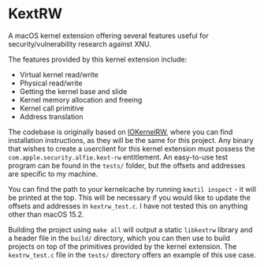 # KextRW

A macOS kernel extension offering several features useful for security/vulnerability research against XNU.

The features provided by this kernel extension include:
* Virtual kernel read/write
* Physical read/write
* Getting the kernel base and slide
* Kernel memory allocation and freeing
* Kernel call primitive
* Address translation

The codebase is originally based on [IOKernelRW](https://github.com/ox1111/IOKernelRW), where you can find installation instructions, as they will be the same for this project. Any binary that wishes to create a userclient for this kernel extension must possess the `com.apple.security.alfie.kext-rw` entitlement. An easy-to-use test program can be found in the `tests/` folder, but the offsets and addresses are specific to my machine.

You can find the path to your kernelcache by running `kmutil inspect` - it will be printed at the top. This will be necessary if you would like to update the offsets and addresses in `kextrw_test.c`. I have not tested this on anything other than macOS 15.2.

Building the project using `make all` will output a static `libkextrw` library and a header file in the `build/` directory, which you can then use to build projects on top of the primitives provided by the kernel extension. The `kextrw_test.c` file in the `tests/` directory offers an example of this use case.
